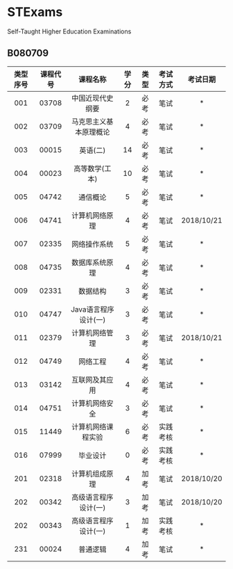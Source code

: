 # STExams
Self-Taught Higher Education Examinations  
## B080709 

|类型序号|课程代号|课程名称|学分|类型|考试方式|考试日期|
|:-:|:-:|:-:|:-:|:-:|:-:|:-:|
|001|03708|中国近现代史纲要|2|必考|笔试|*|
|002|03709|马克思主义基本原理概论|4|必考|笔试|*|
|003|00015|英语(二)|14|必考|笔试|*|
|004|00023|高等数学(工本)|10|必考|笔试|*|
|005|04742|通信概论|5|必考|笔试|*|
|006|04741|计算机网络原理|4|必考|笔试|2018/10/21|
|007|02335|网络操作系统|5|必考|笔试|*|
|008|04735|数据库系统原理|4|必考|笔试|*|
|009|02331|数据结构|3|必考|笔试|*|
|010|04747|Java语言程序设计(一)|3|必考|笔试|*|
|011|02379|计算机网络管理|3|必考|笔试|2018/10/21|
|012|04749|网络工程|4|必考|笔试|*|
|013|03142|互联网及其应用|4|必考|笔试|*|
|014|04751|计算机网络安全|3|必考|笔试|*|
|015|11449|计算机网络课程实验|6|必考|实践考核|*|
|016|07999|毕业设计|0|必考|实践考核|*|
|201|02318|计算机组成原理|4|加考|笔试|2018/10/20|
|202|00342|高级语言程序设计(一)|3|加考|笔试|2018/10/20|
|202|00343|高级语言程序设计(一)|1|加考|实践考核|*|
|231|00024|普通逻辑|4|加考|笔试|*|
